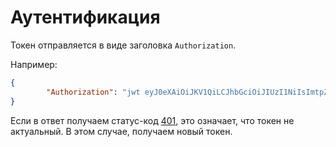 Аутентификация
===

Токен отправляется в виде заголовка `Authorization`.

Например:

```json
{
		"Authorization": "jwt eyJ0eXAiOiJKV1QiLCJhbGciOiJIUzI1NiIsImtpZCI6ImM4NGQyYTU0LTgyY2ItNGY5Ny1hYjJhLWE5MmFmNjM2ZmY1OCJ9.eyJpc3MiOiJodHRwOlwvXC9hcGkueXVuZXdzLnByb2plY3RcL3YxXC9hdXRoIiwic3ViamVjdCI6eyJpZCI6MTQ2fSwiYXVkIjpbImh0dHA6XC9cL2FwaS55dW5ld3MucHJvamVjdCJdLCJleHAiOjE1NDU4MzAwNjV9.iGOF9CzAUH2ZEoZzw__JkdGrWO0kH9zTh-HzP9hxrfk"
}
```

Если в ответ получаем статус-код [401](http-code/401.md), это означает,
что токен не актуальный.
В этом случае, получаем новый токен.
